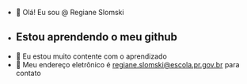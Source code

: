 - 👋 Olá! Eu sou @ Regiane Slomski 
- ## Estou  aprendendo o meu github
- 👀 Eu estou muito contente com o aprendizado
- 💞️ Meu endereço eletrônico é regiane.slomski@escola.pr.gov.br para contato
